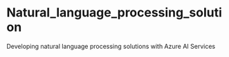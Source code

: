 # Natural_language_processing_solution
 Developing natural language processing solutions with Azure AI Services
